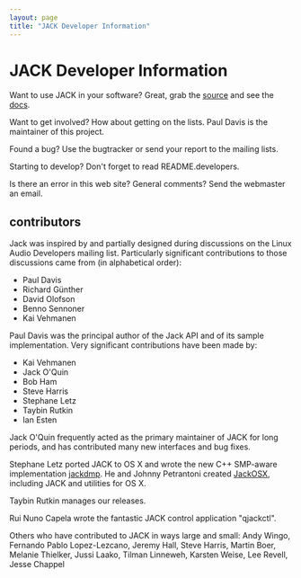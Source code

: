 ```yaml
---
layout: page
title: "JACK Developer Information"
---
```


# JACK Developer Information

Want to use JACK in your software? Great, grab the [source](/downloads)
and see the [docs](/documentation/).

Want to get involved? How about getting on the lists. Paul Davis is the
maintainer of this project.

Found a bug? Use the bugtracker or send your report to the mailing lists.

Starting to develop? Don't forget to read README.developers.

Is there an error in this web site? General comments? Send the webmaster an
email.

## contributors

Jack was inspired by and partially designed during discussions on the Linux
Audio Developers mailing list. Particularly significant contributions to those
discussions came from (in alphabetical order):

  * Paul Davis
  * Richard Günther
  * David Olofson
  * Benno Sennoner
  * Kai Vehmanen

Paul Davis was the principal author of the Jack API and of its sample
implementation. Very significant contributions have been made by:

  * Kai Vehmanen
  * Jack O'Quin
  * Bob Ham
  * Steve Harris
  * Stephane Letz
  * Taybin Rutkin
  * Ian Esten

Jack O'Quin frequently acted as the primary maintainer of JACK for long
periods, and has contributed many new interfaces and bug fixes.

Stephane Letz ported JACK to OS X and wrote the new C++ SMP-aware
implementation [jackdmp](http://www.grame.fr/~letz/jackdmp.html).
He and Johnny Petrantoni created
[JackOSX](http://jackosx.com/),
including JACK and utilities for OS X.

Taybin Rutkin manages our releases.

Rui Nuno Capela wrote the fantastic JACK control application "qjackctl".

Others who have contributed to JACK in ways large and small: Andy Wingo,
Fernando Pablo Lopez-Lezcano, Jeremy Hall, Steve Harris, Martin Boer, Melanie
Thielker, Jussi Laako, Tilman Linneweh, Karsten Weise, Lee Revell, Jesse
Chappel

